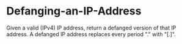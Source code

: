 # Defanging-an-IP-Address
Given a valid (IPv4) IP address, return a defanged version of that IP address.  A defanged IP address replaces every period "." with "[.]".
